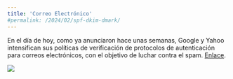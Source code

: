 ```yaml
---
title: 'Correo Electrónico'
#permalink: /2024/02/spf-dkim-dmark/
---
```

En el día de hoy, como ya anunciaron hace unas semanas, Google y Yahoo intensifican sus políticas de verificación de protocolos de autenticación para correos electrónicos, con el objetivo de luchar contra el spam. [Enlace](http://www.josedomingo.org).

![ ](https://www.josedomingo.org/pledin/assets/images/cursos.png)

